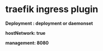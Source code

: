 # traefik ingress plugin

**Deployment : deployment or daemonset**

**hostNetwork: true**

**management: 8080**
